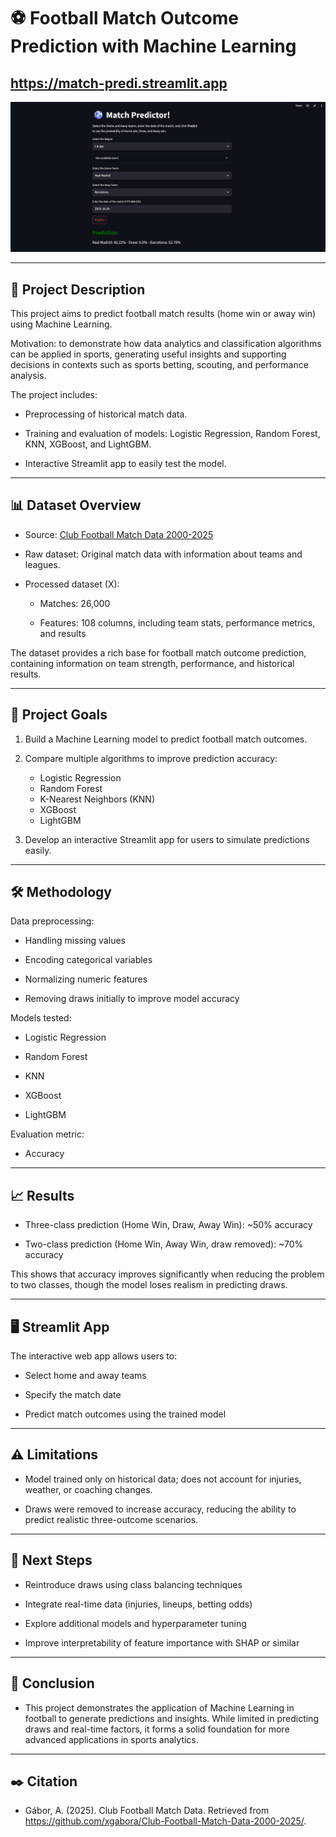 # **⚽ Football Match Outcome Prediction with Machine Learning**
## **https://match-predi.streamlit.app**



![Match](images/match.png)


---
## 📌 **Project Description**

This project aims to predict football match results (home win or away win) using Machine Learning.

Motivation: to demonstrate how data analytics and classification algorithms can be applied in sports, generating useful insights and supporting decisions in contexts such as sports betting, scouting, and performance analysis.

The project includes:

- Preprocessing of historical match data.

- Training and evaluation of models: Logistic Regression, Random Forest, KNN, XGBoost, and LightGBM.

- Interactive Streamlit app to easily test the model.

---
## 📊 **Dataset Overview**

- Source: [Club Football Match Data 2000-2025](https://github.com/xgabora/Club-Football-Match-Data-2000-2025?tab=readme-ov-file)

- Raw dataset: Original match data with information about teams and leagues.

- Processed dataset (X):

  - Matches: 26,000

  - Features: 108 columns, including team stats, performance metrics, and results

The dataset provides a rich base for football match outcome prediction, containing information on team strength, performance, and historical results.

---
## 🎯 **Project Goals**

1. Build a Machine Learning model to predict football match outcomes.

2. Compare multiple algorithms to improve prediction accuracy:

   - Logistic Regression
   - Random Forest
   - K-Nearest Neighbors (KNN)
   - XGBoost
   - LightGBM

3. Develop an interactive Streamlit app for users to simulate predictions easily.

---
## 🛠️ **Methodology**

Data preprocessing:

- Handling missing values

- Encoding categorical variables

- Normalizing numeric features

- Removing draws initially to improve model accuracy

Models tested:

- Logistic Regression

- Random Forest

- KNN

- XGBoost

- LightGBM

Evaluation metric:

- Accuracy

---
## 📈 **Results**

- Three-class prediction (Home Win, Draw, Away Win): ~50% accuracy

- Two-class prediction (Home Win, Away Win, draw removed): ~70% accuracy

This shows that accuracy improves significantly when reducing the problem to two classes, though the model loses realism in predicting draws.

---
## 🖥️ **Streamlit App**

The interactive web app allows users to:

- Select home and away teams

- Specify the match date

- Predict match outcomes using the trained model

---
## ⚠️ **Limitations**

- Model trained only on historical data; does not account for injuries, weather, or coaching changes.

- Draws were removed to increase accuracy, reducing the ability to predict realistic three-outcome scenarios.

---
## 🚀 **Next Steps**

- Reintroduce draws using class balancing techniques

- Integrate real-time data (injuries, lineups, betting odds)

- Explore additional models and hyperparameter tuning

- Improve interpretability of feature importance with SHAP or similar

---
## 📌 **Conclusion**

- This project demonstrates the application of Machine Learning in football to generate predictions and insights. While limited in predicting draws and real-time factors, it forms a solid foundation for more advanced applications in sports analytics.

---
## ✒️ **Citation**
- Gábor, A. (2025). Club Football Match Data. Retrieved from https://github.com/xgabora/Club-Football-Match-Data-2000-2025/.

